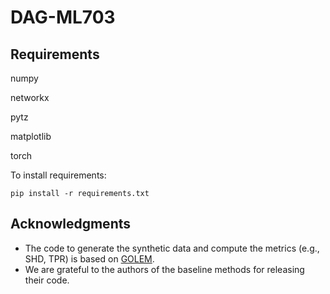 # DAG-ML703

## Requirements
numpy

networkx

pytz

matplotlib

torch

To install requirements:
```
pip install -r requirements.txt
```
## Acknowledgments
- The code to generate the synthetic data and compute the metrics (e.g., SHD, TPR) is based on [GOLEM].
- We are grateful to the authors of the baseline methods for releasing their code.

[GOLEM]: https://github.com/ignavierng/golem
